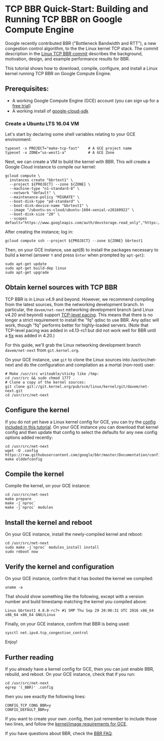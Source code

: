 # TCP BBR Quick-Start: Building and Running TCP BBR on Google Compute Engine

Google recently contributed BBR ("Bottleneck Bandwidth and RTT"), a new
congestion control algorithm, to the the Linux kernel TCP stack. The commit
description in the
[Linux TCP BBR commit](http://git.kernel.org/cgit/linux/kernel/git/davem/net-next.git/commit/?id=0f8782ea14974ce992618b55f0c041ef43ed0b78)
describes the background, motivation, design, and example performance results
for BBR.

This tutorial shows how to download, compile, configure, and install a Linux
kernel running TCP BBR on Google Compute Engine.

## Prerequisites:

 * A working Google Compute Engine (GCE) account (you can sign up for a [free trial](https://cloud.google.com/free-trial/))
 * A working install of [google-cloud-sdk](https://cloud.google.com/sdk/)


### Create a Ubuntu LTS 16.04 VM

Let's start by declaring some shell variables relating to your GCE environment:

```
typeset -x PROJECT="make-tcp-fast"    # A GCE project name
typeset -x ZONE="us-west1-a"          # A GCE Zone
```

Next, we can create a VM to build the kernel with BBR. This will create a
Google Cloud instance to compile our kernel:

```
gcloud compute \
  instances create "bbrtest1" \
  --project ${PROJECT} --zone ${ZONE} \
  --machine-type "n1-standard-8" \
  --network "default" \
  --maintenance-policy "MIGRATE" \
  --boot-disk-type "pd-standard" \
  --boot-disk-device-name "bbrtest1" \
  --image "/ubuntu-os-cloud/ubuntu-1604-xenial-v20160922" \
  --boot-disk-size "20" \
  --scopes default="https://www.googleapis.com/auth/devstorage.read_only","https://www.googleapis.com/auth/logging.write","https://www.googleapis.com/auth/monitoring.write","https://www.googleapis.com/auth/servicecontrol","https://www.googleapis.com/auth/service.management.readonly"
```
After creating the instance; log in:


```
gcloud compute ssh --project ${PROJECT} --zone ${ZONE} bbrtest1
```

Then, on your GCE instance, use apt(8) to install the packages necessary to
build a kernel (answer `Y` and press `Enter` when prompted by `apt-get`):


```
sudo apt-get update
sudo apt-get build-dep linux
sudo apt-get upgrade
```

## Obtain kernel sources with TCP BBR

TCP BBR is in Linux v4.9 and beyond. However, we recommend compiling from the
latest sources, from the networking development branch. In particular, the
`davem/net-next` networking development branch (and Linux v4.20 and beyond)
support
[TCP-level pacing](https://git.kernel.org/pub/scm/linux/kernel/git/davem/net-next.git/commit/?id=218af599fa635b107cfe10acf3249c4dfe5e4123).
This means that there is no longer a strict requirement to install the "fq"
qdisc to use BBR. Any qdisc will work, though "fq" performs better for
highly-loaded servers. (Note that TCP-level pacing was added in v4.13-rc1 but
did not work well for BBR until a
[fix](https://git.kernel.org/pub/scm/linux/kernel/git/davem/net-next.git/commit/?id=cadefe5f584abaac40dce72009e4de738cbff467)
was added in 4.20.)

For this guide, we'll grab the Linux networking development branch
`davem/net-next` from `git.kernel.org`.

On your GCE instance, use `git` to clone the Linux sources into
/usr/src/net-next and do the configuration and compliation as a mortal
(non-root) user:

```
# Make /usr/src writeable/sticky like /tmp:
cd /usr/src && sudo chmod 1777 .
# Clone a copy of the kernel sources:
git clone git://git.kernel.org/pub/scm/linux/kernel/git/davem/net-next.git
cd /usr/src/net-next
```

## Configure the kernel

If you do not yet have a Linux kernel config for GCE, you can try the
[config included in this tutorial](https://raw.githubusercontent.com/google/bbr/master/Documentation/config.gce).
On your GCE instance you can download that kernel config and then update that
config to select the defaults for any new config options added recently:

```
cd /usr/src/net-next
wget -O .config https://raw.githubusercontent.com/google/bbr/master/Documentation/config.gce
make olddefconfig
```

## Compile the kernel

Compile the kernel, on your GCE instance:

```
cd /usr/src/net-next
make prepare
make -j`nproc`
make -j`nproc` modules
```

##  Install the kernel and reboot

On your GCE instance, install the newly-compiled kernel and reboot:

```
cd /usr/src/net-next
sudo make -j`nproc` modules_install install
sudo reboot now
```

## Verify the kernel and configuration

On your GCE instance, confirm that it has booted the kernel we compiled:

```
uname -a
```

That should show something like the following, except with a version number and
build timestamp matching the kernel you compiled above:

```
Linux bbrtest1 4.8.0-rc7+ #1 SMP Thu Sep 29 20:06:31 UTC 2016 x86_64 x86_64 x86_64 GNU/Linux
```

Finally, on your GCE instance, confirm that BBR is being used:

```
sysctl net.ipv4.tcp_congestion_control
```

Enjoy!

## Further reading

If you already have a kernel config for GCE, then you can just enable BBR,
rebuild, and reboot. On your GCE instance, check that if you run:

```
cd /usr/src/net-next
egrep '(_BBR)' .config
```

then you see exactly the following lines:

```
CONFIG_TCP_CONG_BBR=y
CONFIG_DEFAULT_BBR=y
```

If you want to create your own .config, then just remember to include those two
lines, and follow the
[kernel/image requirements for GCE](https://cloud.google.com/compute/docs/tutorials/building-images).

If you have questions about BBR, check the [BBR FAQ](https://github.com/google/bbr/blob/master/Documentation/bbr-faq.md).
